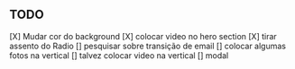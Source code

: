 ## TODO

[X] Mudar cor do background
[X] colocar video no hero section
[X] tirar assento do Radio
[] pesquisar sobre transição de email
[] colocar algumas fotos na vertical
[] talvez colocar video na vertical
[] modal

